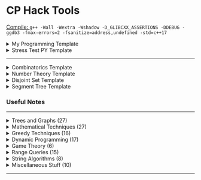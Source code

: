 # CP Hack Tools

[Compile: ](https://codeforces.com/blog/entry/79024?locale=ru) `g++ -Wall -Wextra -Wshadow -D_GLIBCXX_ASSERTIONS -DDEBUG -ggdb3 -fmax-errors=2 -fsanitize=address,undefined -std=c++17` 

<details markdown="1"> 
<summary>My Programming Template
</summary>

```cpp
#include <ext/pb_ds/assoc_container.hpp>
#include <bits/stdc++.h>

#define eb emplace_back
#define fi first 
#define se second 
#define mp make_pair
#define mt make_tuple
#define tm ((tl+tr)>>1)
#define INF (1<<62)
#define endl "\n"
#define mem(v,w) memset(v,w,sizeof(v))
#define sz(v) v.size()
#define all(v) v.begin(),v.end()
#define rall(v) v.rbegin(),v.rend()
#define ub upper_bound
#define lb lower_bound
#define vi vector<int>
#define si stack<int>
#define vvi vector<vector<int>>
#define setbits(v) __builtin_popcount(v)
#define setbitsll(v) __builtin_popcountll(v)
#define nth_element(s,n) *(s.find_by_order(n-1)) 
#define count_smaller(s,n) s.order_of_key(n)  
#define raffle_draw(l,r) uniform_int_distribution<int>(l,r)(prng)
#define log(...) cerr << __LINE__ << ": "; logger(#__VA_ARGS__,__VA_ARGS__)

using namespace std;
using namespace __gnu_pbds;

typedef long long ll;
typedef unsigned long long ull;
typedef pair<int,int> pii;
typedef pair<ll,ll> pll;
typedef tree<int, null_type, less<int>, rb_tree_tag, tree_order_statistics_node_update> ordered_set; //pbds

template <class T,class U> bool chmin(T &x, U y){ if(x>y){ x=y; return true; } return false; }
template <class T,class U> bool chmax(T &x, U y){ if(x<y){ x=y; return true; } return false; }

mt19937 prng(chrono::steady_clock::now().time_since_epoch().count()); // mersenne twister
const long double pi = acos(-1.0);
const int mod = 1e9+7;

/* logging utitlies */
template<typename ...Args>
void logger(string vars, Args&&... values){
	cerr << "[";
	cerr << vars << "] = ";
	string delimeter = "";
	cerr << "[";
		(..., (cerr <<  delimeter << values, delimeter=","));
	cerr << "]\n";
}

/* i/o stream utilities */
ostream& operator <<(ostream& out, pair<int,int> const& v){
    out << v.fi << "," << v.se; 
    return out; 
}

template<typename T>
ostream& operator <<(ostream& out, const vector<T>& v){
    for (const T& x: v) out << x << " "; 
    return out; 
}

template<typename T, typename S>
ostream& operator <<(ostream& out, const map<T,S>& v){
    for (auto& x: v) out << x.fi << "-->" << x.se; 
    return out; 
}

template<typename T>
ostream& operator <<(ostream& out, const set<T>& v){
    for (auto& x: v) cout << x << " ";
    return out;
}

template<typename T>
ostream& operator <<(ostream& out, const multiset<T>& v){
    for (auto& x: v) cout << x << " ";
    return out;
}

/* adhoc utilities */  
inline ll ceil_divide(ll a,ll b){   return (a+b-1)/b; }	

template <class T>
void remove_duplicates(vector<T> &v){ sort(all(v)); v.erase(unique(all(v)),v.end());}

string to_binary(ll v){
    if(!v) return "0";
    string s="";
    while (v>0){
        s += static_cast<char>(v%2 + '0');
        v/=2;
    }
    reverse(all(s));
    return s; 
    
}

int main(){
	
	std::ios::sync_with_stdio(false);
	cin.tie(0);

	return 0;
}
```

</details>



<details markdown="1">
<summary>Stress Test PY Template
</summary>

```py
import filecmp
import os
import random
import sys
import subprocess

my_solution = sys.argv[1]
test_solution = sys.argv[2]

my_solution_exe = my_solution.split(".cpp")[0]
test_solution_exe = test_solution.split(".cpp")[0]

input_file = "in.txt"
my_solution_out = "out1.txt"
test_solution_out = "out2.txt"

def generate_input_file():
    '''
            Write code here to generate the input file
            Tips:
                1. Use random.randint(l,r) : to generate random number between l...r
                2. Perm = list(range(1,n)) random.shuffle(Perm) : to generate a randome permutation
        '''
def test_case(i):
    generate_input_file()
    os.system(f"./{my_solution_exe} < {input_file} > {my_solution_out}")
    os.system(f"./{test_solution_exe} < {input_file} > {test_solution_out}")

    with open(my_solution_out, "r") as f:
        a = f.readline()
        a.rstrip()

    with open(test_solution_out, "r") as f:
        b = f.readline()
        b.rstrip()

    if a == b:
        print(f"Test {i} passed.")
    else:
        print("ERROR, match out1.txt and out2.txt.")
        sys.exit(0)

def run_commands(cmd):
    print(cmd)
    try:
        cmd = cmd.split(" ")
        subprocess.run(cmd, check=True)
    except subprocess.CalledProcessError as e:
        print ("Error:", e)

def compile_command(cpp_file):
    compilation_flags = "-Wall -Wextra -Wshadow -D_GLIBCXX_ASSERTIONS -DDEBUG -ggdb3 -fmax-errors=2 -fsanitize=address,undefined -std=c++17"
    exe_name = cpp_file.split(".cpp")[0]
    return f"g++ {compilation_flags} {exe_name} {cpp_file}"

if __name__ == '__main__':

    run_commands(compile_command(my_solution))
    run_commands(compile_command(test_solution))

    for i in range(1,10000):
        test_case(i)


```
</details>

---

<details markdown="1">
<summary>Combinatorics Template
</summary>


```cpp
inline int mul(int x,int y){    ll z = 1ll; z=z*x*y;   z%=mod; return (int)z; }
inline int add(int x,int y){    ll z = 0ll; z=z+x+y;   z%=mod; return (int)z; }
inline int sub(int x,int y){    ll z=0ll;   z=x+mod-y; z%=mod; return (int)z; }

inline int binpow(int x,int y){

    ll z = 1ll;
    while(y){
        if(y&1) z=mul(z,x);
        x = mul(x,x);
        y>>=1;
    }
    return (int)z;
}

inline int inv(int x){ return binpow(x,mod-2); }

const int N = 400004;
int fac[N], rfac[N];
void fasetup(){
	fac[0] = rfac[0] = 1;
	for(int i=1;i<N;i++) fac[i] = mul(fac[i-1],i);
	rfac[N-1] = inv(fac[N-1]);
	for(int i=N-2;i>0;i--) rfac[i] = mul(rfac[i+1], i+1);
} 

int choose(int n,int r){
	assert(n>=r);
	return mul(fac[n], mul(rfac[r],rfac[n-r])); 
}
```
</details>

<details markdown="1">  
<summary> Number Theory Template 
</summary>

```cpp
// Use Wheel factorization for large PMax
const int PMax = 1e5+5;
int lp[PMax];
void sieve(){ 
	
	vector<int> prime;

	for(int i=2;i<=PMax;i++){
  		if(!lp[i]){ 
    		lp[i]=i; 
    		prime.eb(i); 
  		}
  		for(int j=0;j<(int)sz(prime) && prime[j]<=lp[i] && i*prime[j]<=PMax;j++){
    		lp[i*prime[j]] = prime[j];      
  		}
	}

}

vector<int> factor(int num){

	vector<int> f;
	while(num!=1){
		f.eb(lp[num]);

		int tmp = lp[num];
		while(num>0 && num % tmp==0) num /= tmp;
	}
	return f;
}

vector<int> divisors(int num,const vector<int> lp){

	vector<int> d={1};
	while(num>1){
		int spf=lp[num];
		int m=0;
		while(num%spf==0) num/=spf,m++;

		int dz = (int)sz(d);
		int pw = spf;

		for(int i=0;i<m;i++){
			for(int k=0;k<dz;k++){
				d.eb(d[k]*pw);
			}
			pw*=spf;
		}

	}
	return d;
}
```

</details>
	
	

<details markdown="1">
<summary>Disjoint Set Template
</summary>
	
	
```cpp
// DSU with Rank Compression + Path Compression

int par[UFMAX],rnk[UFMAX];
int compsize[UFMAX];
int max_comp_size=0;

// SET UFMAX
void initdsu(int n){
	for(int i=1;i<=n;i++){
		par[i] = i;
		rnk[i] = 1;
		compsize[i]=1;
	}
	max_comp_size=0;
}

int root(int u){
	if(par[u]==u) return u;
	return par[u]=root(par[u]);
}

void unite(int u,int v){

	int r1 = root(u), r2 = root(v);
	if(r1==r2) return;
    if(rnk[r1]>rnk[r2]){
    	par[r2] = r1;
    	compsize[r1]+=compsize[r2];
    	compsize[r2]=0;
    	chmax(max_comp_size,compsize[r1]);
    }
    else if(rnk[r1]<rnk[r2]){
    	par[r1] = r2;
   		compsize[r2]+=compsize[r1];
   		compsize[r1]=0;
   		chmax(max_comp_size,compsize[r2]);
    }
    else{
    	par[r2] = r1, rnk[r1]++;
    	compsize[r1]+=compsize[r2];
    	compsize[r2]=0;
    	chmax(max_comp_size,compsize[r1]);
    }
}
```

```cpp

// DSU w/o Rank Compression and using randomized Union + Path Compression

const int MAXN = 1005;
int par[MAXN], members[MAXN];
 
void init(){
	for (int i=1;i<=n;i++){
		par[i] = i;
		members[i] = 1; 
	}
}
 
int root(int u){
	if(par[u]==u) return u;
	return par[u] = root(par[u]);	
}
 
void unite(int u,int v){
	if(root(u)==root(v)) return;
	if(rand()&1) swap(u,v);
	members[root(v)] += members[root(u)];
	par[root(u)] = v; 
}
```

</details>

<details markdown="1">
<summary> Segment Tree Template
</summary>

```cpp
/* 1-based segment tree template */
// $set : infinite, ST_MAX, Node constructor, combine code


const int ST_MAX = <>;
int _array[ST_MAX];
const int infinite = <>;

struct Node{
    // 0. add node variables and constructors 
    // int node_variables;
	int val;	
	Node () {
		val = infinite; 
	} 
	Node (int val) : val (val) {} 
};

int _n; // $ set _n 
class SegmentTree {
    public:
		
        Node *_t;
    public:
        
        SegmentTree (int n) {
            _n = n;
            _t = new Node[_n*6]; 
        }

        Node combine (Node lc, Node rc){
            Node res;
            /* 1. add your combine code along with empty node  */
			if (lc.val == infinite) return rc; 
			else if (rc.val == infinite) return lc; 
			int va = max (lc.val, rc.val);  
            return Node (va);
        }

        Node query (const int& l, const int& r, int v=1, int tl=1, int tr=_n){
            if (r<tl||l>tr) return Node (); 
            if (tl>=l && tr<=r) return _t[v]; 
            return combine (query(l, r, v<<1, tl, tm), 
                query(l, r, v<<1|1, tm+1, tr));
        }

        void build (int v=1, int tl=1, int tr=_n){
            if (tl==tr) _t[v] = Node(_array[tl]); 
            else {
                build (v<<1, tl, tm);
                build (v<<1|1, tm+1, tr); 
                _t[v] = combine (_t[v<<1], _t[v<<1|1]); 
            }
        }

        // point update 
        void update (const int& pos, const int& val, int v=1, int tl=1, int tr=_n){
            if (tl==tr) _t[v] = Node(val);  
            else {
                if (pos <= tm) update (pos, val, v<<1, tl, tm);
                else update (pos, val, v<<1|1, tm+1, tr); 
                _t[v] = combine (_t[v<<1], _t[v<<1|1]);  
            }
        }
};
/* Segment Tree tested*/
```
</details>

### Useful Notes

---

<details markdown="1">
<summary>Trees and Graphs (27)
</summary>

---

[1. Cyclicity in undirected graph](graph/graph.md#a)

[2. Cyclicity in directed graph, coloring technique](graph/graph.md#b)

[3. All simple cycles in a undirected graph, w/o composite cycles](graph/graph.md#c)

[4. All tricks using union-find algorithm](graph/graph.md#d)

[5. Small to Large Trick, Merger Sets, a DSU trick](graph/dsu.md)

[6. Tarjan's algorithm to find articulation points, bridges](graph/graph.md#e)

[7. Finding transitive closure of a graph using Floyd Warshall](graph/graph.md#g)

[8. BFS on complement graph aka Pie for a Pie trick](graph/graph.md#h)

[9. All topological ordering](graph/graph.md#i)

[10. Kahn's algorithm for topological ordering](graph/graph.md#j)

[11. Maximal/Minimal Topological ordering](graph/graph.md#k)

[12. Floyd Warshall for finding shortest paths](graph/graph.md#l)

[13. Minimum Spanning Tree, Prim vs Kruskal](graph/graph.md#m)

[14. Dijkstra's shortest path algoritm for non-negative edges](graph/graph.md#o)

[15. Kth shortest path and ghostness in dikjstra's algorithm](graph/graph.md#o1)

[16. Use Bellman Ford for negative edge weights](graph/graph.md#p)

[17. Detect negative cycle using Bellman Ford](graph/graph.md#q)

[18. Shortest Cycle in undirected graph using BFS](graph/graph.md#q1)

[19. 0/1 BFS Trick](graph/graph.md#r)

[20. Strongly connected component aka SCC](graph/graph.md#s)

[21. Kosaraju's algorithm for condensed SCC](graph/graph.md#t)

[22. Finding centeroid a tree, subtree, cut tree](graph/centeroid.md)

[23. Euler Tour, relation between vertices, propagating tree](graph/euler-tour.md)

[24. Everything about Trie](graph/trie.md)

[25. Trie and binary MEX](graph/trie.md)

[26. Bit prefix Trie and XOR operations](graph/trie.md)

[27. Games on Trie](graph/trie.md)

</details>

<details markdown="1">
<summary>Mathematical Techniques (27)
</summary>

---
	
[1. Custom Ceil Function](math/math.md#a)

[2. Lazy Caterer](math/math.md#b) 

[3. Chinese Remainder Theorem](math/math.md#c) 

[4. Derangement](math/math.md#d) 

[5. Chicken Mcnugget Theorem](math/math.md#e) 

[6. Erdos Szekeres Theorem](math/math.md#f) 

[7. Cyclicity](math/math.md#g)

[8. Parity of Permutation](math/math.md#h) 

[9. Rank in Arbitrarty Bases](math/math.md#i) 

[10. Floyd Cycle](math/math.md#j) 

[11. Manhattern Trick](math/math.md#k) 

[12. Complexity of Euclid's dvision Lemma](math/math.md#o)

[13. Subsequence to Subarray Transformation Trick](math/math.md#l)

[14. Some properties of sum of absolute differences aka SAD](math/sad.md)

[15. How to solve diophantine equations](math/diophantine.md#a)

[16. Gaussian Elimination in GF(2), Max XOR Subsequence](math/gaussian-elimination.md)

[17. Euclid extended division algorithm for LCM/GCD](math/gcd-lcm.md)

[18. Catalan Number, Dyck Path](math/combinatorics.md#a)

[19. Inclusion Exclusion Principle](math/combinatorics.md#b)

[20. Prime Factorization, Sieve, Divisors of Large numbers](math/prime-factorization.md)

[21. Minimum Excludent aka MEX](math/mex.md)

[22. No. of Co-prime pairs](math/cses.md)

[23. Meet in the Middle aka MiTM](math/cses.md)

[24. Generating Functions](math/generating_functions.md)

[26. Difference Array, Sort, Repeat](math/math.md#p)

[27. Expected Value Problems](math/expected_value.md)

</details>

<details markdown="1">
<summary>
Greedy Techniques (16)
</summary>

---

[1. Minimum Increment Decrement to make array equal](greedy/adhoc_greedy.md)
	
[2. Largest Area in a Histogram using NGE](greedy/adhoc_greedy.md)

[3. Intermediate Value Property Trick](greedy/adhoc_greedy.md)

[4. Job Sequencing Problems](greedy/adhoc_greedy.md)

[5. A Nice Binary Search Trick](greedy/adhoc_greedy.md)

[6. Find frequency of element in a given range using upperbound, lowerbound](greedy/adhoc_greedy.md)

[7. All techniques using exchange arguments, powerful proving technique](greedy/exchange-arg.md)

[8. Invariance and Extremal Ideas](greedy/invariance.md)

[9. Generic sliding window algorithm](greedy/sliding-window.md)

[10. Comparing a subarray with a sliding window technique](greedy/sliding-window.md)

[11. Find closest pair, minimum euclidean distance](greedy/sweepline.md)

[12. Klee's algorithm for union of intersecting segments](greedy/sweepline.md)

[13. Intervals and Schedules](greedy/interval.md)

[14. UpperBound and LowerBound on Tuples](greedy/adhoc_greedy.md)

[15. Change of slope trick](greedy/adhoc_greedy.md)

[16. Linear Transformation trick](greedy/adhoc_greedy.md)

</details>


<details markdown="1">
<summary>Dynamic Programming (17)
</summary>

---

[1. Max Subarray Sum, Kadane's algorithm](dp/adhoc-dp.md)

[2. Max Subarray Product](dp/adhoc-dp.md)

[3. All variants of buy-sell share problems](dp/adhoc-dp.md)

[4. Bitmasking: Assigment Problem](dp/bitmask.md)

[5. Bitmasking: Held Karp for TSP like problem](dp/bitmask.md)

[6. Masking over Primes](dp/bitmask.md)

[7. Enumerating submasks](dp/bitmask.md)

[8. Profile DP, DP on broken pipes](dp/bitmask.md)

[9. All tricks in digit DP problems, including LCM trick, pair of numbers](dp/digit-dp.md)

[10. Divisibility problems using DP](dp/divisibility.md)

[11. Everything about IN-OUT dp on tree aka Rerooting technique, Tree Distances, Tree Matching](dp/dp-on-trees.md)

[12. Inclusion and Exclusion DP](dp/dp-on-trees.md)

[13. Solving any structural dp problems using kadane's approach](dp/dp_tricks.md)

[14. Subsequence & Substring comparison of two strings type problems](dp/subsequence_dp.md)

[15. Everything about Sieve of Eratosthenes, Prime Factorization, Harmonic Lemma](dp/sieve.md)

[16. Next Element Array technique used in various AND, OR, bitwise problems](dp/next-array.md)

[17. Matrix Exponentiation Trick](dp/matrixexpo.md)

</details>


<details markdown="1">
<summary>Game Theory (6)
</summary>
	
---

[1. Games on arbitrary graphs](games/games.md)

[2. NIM games](games/games.md)

[3. Sprague Grundy Theorem](games/games.md)

[4. Converting games to NIM forms using MEX](games/games.md)

[5. Strategize the game backward, Parity Tricks](games/games.md)

[6. Tag games on Trees, Graphs](games/games_on_graphs.md)

</details>


<details markdown="1">
<summary>Range Queries (15)
</summary>

---
	
[1. Binary Lifting, LCA of trees](range-queries/query.md)

[2. Fenwick Tree, 1D, 2D, difference array trick](range-queries/query.md)

[3. Sparse Table](range-queries/query.md)

[4. Segment Tree 1D, 2D, Lazy Propagation](range-queries/query.md)

[5. Merge Sort Tree](range-queries/query.md)

[6. Sqrt Decomposition](range-queries/query.md)

[7. Counting Inversions using Fenwick Tree](range-queries/query.md)

[8. Order Statistics using Fenwick Tree](range-queries/query.md)

[9. Classical Fenwick Tree application in DP, Coordinate Compression](range-queries/query.md)

[10. Segment Tree, Bit manipulation and Lazy propagation](range-queries/query.md)

[11. Get the nearest element from a given element in a range](range-queries/query.md)

[12. Ordered Statistics using PBDS](range-queries/ordered_sets.md)

[13. Interesting RMQ problems from SPOJ](range-queries/spoj-rmq-sprint.md)

[14. Some non-trivial ideas in RMQ/RSQ](range-queries/non-trivial-examples.md)

[15. MO's algorithm for RSQs and RMQs](range-queries/mo_query_trick.md)

</details>


<details markdown="1">
<summary>String Algorithms (8)
</summary>

---
	
[1. Minimum Palindromic Cuts](string/adhoc-strings.md)

[2. Scatter Palindromes](string/adhoc-strings.md)

[3. Distinct Subsequences](string/adhoc-strings.md)

[4. Don't be a Subsequences](string/adhoc-strings.md)

[5. KMP function, Z algorithm, periodicity of strings](string/kmp.md)

[6. Polynomial Hashing aka Rolling Hash](string/polyhash.md)

[7. Rabin Karp, Lexicographically minimal shift, double hashing](string/polyhash.md)

[8. Fun with Palindromes](string/palindrome.md#fun-with-palindromes)

</details>


<details markdown="1">
<summary>Miscellaneous Stuff (10)
</summary>

---

[1. K-Majority Voting algorithm aka Boyer-Moore](others/voting.md) 

[2. Some useful bit hacks, bitsets](others/bit-hacks.md)

[3. Bitset Magic and DP optimizations](others/bitsets.md)

[4. Minimum, Maximum XOR values of pair of numbers](others/classical_ideas.md)

[5. Coordinate Compression](others/coordinate-compression.md)

[6. Ternary Search for unimodal data](others/ternery-search.md)

[7. Some non-trivial tricks used in DP and Graphs](gym/weekly-algorithm-sheet)

[8. Some variants of Knapsack problem](others/knapsack.md)

[9. All about permutations and transpositions](others/permutation.md)

[10. CF blog: Collection of little techniques](https://codeforces.com/blog/entry/100910)

</details>

---


